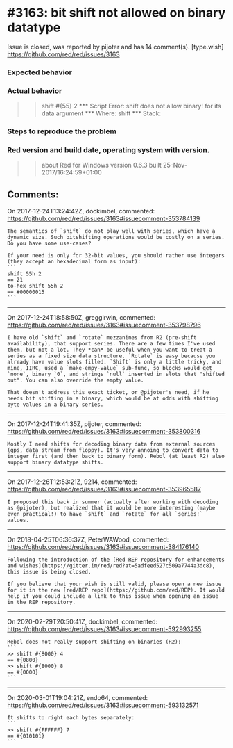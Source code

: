 
#3163: bit shift not allowed on binary datatype
================================================================================
Issue is closed, was reported by pijoter and has 14 comment(s).
[type.wish]
<https://github.com/red/red/issues/3163>

### Expected behavior
### Actual behavior
>> shift #{55} 2
*** Script Error: shift does not allow binary! for its data argument
*** Where: shift
*** Stack:  
### Steps to reproduce the problem
### Red version and build date, operating system with version.
>> about
Red for Windows version 0.6.3 built 25-Nov-2017/16:24:59+01:00



Comments:
--------------------------------------------------------------------------------

On 2017-12-24T13:24:42Z, dockimbel, commented:
<https://github.com/red/red/issues/3163#issuecomment-353784139>

    The semantics of `shift` do not play well with series, which have a dynamic size. Such bitshifting operations would be costly on a series. Do you have some use-cases?
    
    If your need is only for 32-bit values, you should rather use integers (they accept an hexadecimal form as input):
    ```
    shift 55h 2
    == 21
    to-hex shift 55h 2
    == #00000015
    ```

--------------------------------------------------------------------------------

On 2017-12-24T18:58:50Z, greggirwin, commented:
<https://github.com/red/red/issues/3163#issuecomment-353798796>

    I have old `shift` and `rotate` mezzanines from R2 (pre-shift availability), that support series. There are a few times I've used them, but not a lot. They *can* be useful when you want to treat a series as a fixed size data structure. `Rotate` is easy because you already have value slots filled. `Shift` is only a little tricky, and mine, IIRC, used a `make-empy-value` sub-func, so blocks would get `none`, binary `0`, and strings `null` inserted in slots that "shifted out". You can also override the empty value. 
    
    That doesn't address this exact ticket, or @pijoter's need, if he needs bit shifting in a binary, which would be at odds with shifting byte values in a binary series.

--------------------------------------------------------------------------------

On 2017-12-24T19:41:35Z, pijoter, commented:
<https://github.com/red/red/issues/3163#issuecomment-353800316>

    Mostly I need shifts for decoding binary data from external sources (gps, data stream from floppy). It's very annoing to convert data to integer first (and then back to binary form). Rebol (at least R2) also support binary datatype shifts.

--------------------------------------------------------------------------------

On 2017-12-26T12:53:21Z, 9214, commented:
<https://github.com/red/red/issues/3163#issuecomment-353965587>

    I proposed this back in summer (actually after working with decoding as @pijoter), but realized that it would be more interesting (maybe even practical!) to have `shift` and `rotate` for all `series!` values.

--------------------------------------------------------------------------------

On 2018-04-25T06:36:37Z, PeterWAWood, commented:
<https://github.com/red/red/issues/3163#issuecomment-384176140>

    Following the introduction of the [Red REP repository for enhancements and wishes](https://gitter.im/red/red?at=5adfeed527c509a7744a3dc8), this issue is being closed.
    
    If you believe that your wish is still valid, please open a new issue for it in the new [red/REP repo](https://github.com/red/REP). It would help if you could include a link to this issue when opening an issue in the REP repository.

--------------------------------------------------------------------------------

On 2020-02-29T20:50:41Z, dockimbel, commented:
<https://github.com/red/red/issues/3163#issuecomment-592993255>

    Rebol does not really support shifting on binaries (R2):
    ```
    >> shift #{8000} 4
    == #{0800}
    >> shift #{8000} 8
    == #{0000}
    ```

--------------------------------------------------------------------------------

On 2020-03-01T19:04:21Z, endo64, commented:
<https://github.com/red/red/issues/3163#issuecomment-593132571>

    It shifts to right each bytes separately:
    ```
    >> shift #{FFFFFF} 7
    == #{010101}
    ```

